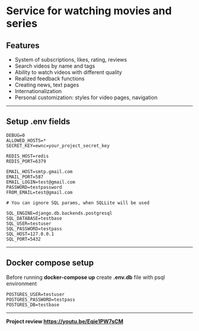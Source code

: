 Service for watching movies and series
===========

Features
--------

* System of subscriptions, likes, rating, reviews
* Search videos by name and tags
* Ability to watch videos with different quality
* Realized feedback functions
* Creating news, text pages
* Internationalization
* Personal customization: styles for video pages, navigation

___

Setup .env fields
------------

```
DEBUG=0
ALLOWED_HOSTS=*
SECRET_KEY=ewnc=your_project_secret_key

REDIS_HOST=redis
REDIS_PORT=6379

EMAIL_HOST=smtp.gmail.com
EMAIL_PORT=587
EMAIL_LOGIN=test@gmail.com
PASSWORD=testpassword
FROM_EMAIL=test@gmail.com

# You can ignore SQL params, when SQLLite will be used

SQL_ENGINE=django.db.backends.postgresql
SQL_DATABASE=testbase
SQL_USER=testuser
SQL_PASSWORD=testpass
SQL_HOST=127.0.0.1
SQL_PORT=5432

```
___
Docker compose setup
-------------------
Before running __docker-compose up__ create __.env.db__ file with psql environment

```
POSTGRES_USER=testuser
POSTGRES_PASSWORD=testpass
POSTGRES_DB=testbase
```

---
__Project review https://youtu.be/Eqie1PW7sCM__